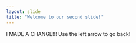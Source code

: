 ```yaml
---
layout: slide
title: "Welcome to our second slide!"
---
```

I MADE A CHANGE!!!
Use the left arrow to go back!